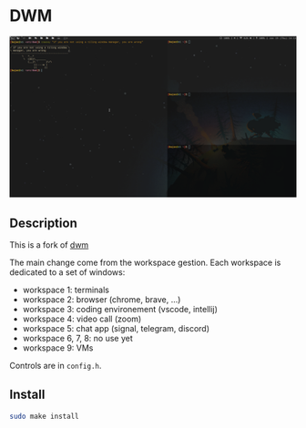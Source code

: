 # DWM 

<img src="images/pic-full-230119-1413-03.png" alt="drawing" width="1000">

## Description

This is a fork of [dwm](https://dwm.suckless.org/)

The main change come from the workspace gestion. Each workspace is dedicated to a set of windows:
- workspace 1: terminals 
- workspace 2: browser (chrome, brave, ...)
- workspace 3: coding environement (vscode, intellij)
- workspace 4: video call (zoom)
- workspace 5: chat app (signal, telegram, discord)
- workspace 6, 7, 8: no use yet
- workspace 9: VMs

Controls are in `config.h`.

## Install

```bash
sudo make install
```


